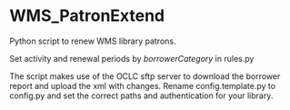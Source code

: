 # WMS_PatronExtend

Python script to renew WMS library patrons. 

Set activity and renewal periods by *borrowerCategory* in rules.py

The script makes use of the OCLC sftp server to download the borrower report and upload the xml with changes. Rename config.template.py to config.py and set the correct paths and authentication for your library.
